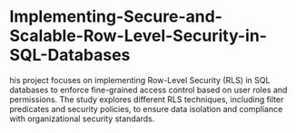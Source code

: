 # Implementing-Secure-and-Scalable-Row-Level-Security-in-SQL-Databases
his project focuses on implementing Row-Level Security (RLS) in SQL databases to enforce fine-grained access control based on user roles and permissions. The study explores different RLS techniques, including filter predicates and security policies, to ensure data isolation and compliance with organizational security standards.
